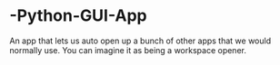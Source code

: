 # -Python-GUI-App
An app that lets us auto open up a bunch of other apps that we would normally use. You can imagine it as being a workspace opener.
